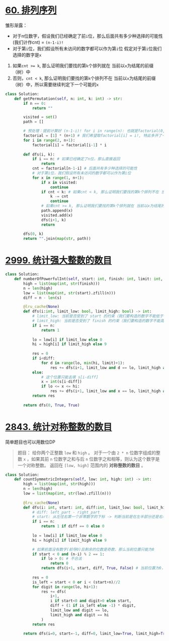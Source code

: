 # [60. 排列序列](https://leetcode.cn/problems/permutation-sequence/)
雏形渐露：
- 对于n位数字，假设我们已经确定了前`i`位，那么后面共有多少种选择的可能性 (我们计作cnt) = `(n-1-i)!`
- 对于第`i`位，我们假设所有未访问的数字都可以作为第`i`位
假定对于第`i`位我们选择的数字是`x`
1. 如果`cnt >= k`, 那么证明我们要找的第`k`个排列就在 当前以`x`为结尾的前缀（树）中
2. 否则，`cnt < k`, 那么证明我们要找的第`k`个排列不在 当前以`x`为结尾的前缀（树）中，所以需要继续判定下一个可能的`x`

```python
class Solution:
    def getPermutation(self, n: int, k: int) -> str:
        if n == 0:
            return ""

        visited = set()
        path = []

        # 预处理：提前计算好 (n-1-i)! for i in range(n): 也就是factorial(0,1,...,n-1)
        factorial = [1] * (n+1) # 我们希望取factorial[i] = i!, 特此多开了一个空间
        for i in range(2, n+1):
            factorial[i] = factorial[i-1] * i
        
        def dfs(i, k):
            if i == n: # 如果已经确定了n位，那么直接返回
                return
            cnt = factorial[n-1-i] # 后面共有多少种选择的可能性
            # 对于第i位，我们假设所有未访问的数字都可以作为第i位
            for x in range(1, n+1):
                if x in visited:
                    continue
                if cnt < k: # 如果cnt < k, 那么证明我们要找的第k个排列不在 当前以x为结尾的前缀（树）中, 所以需要继续判定下一个可能的x
                    k -= cnt
                    continue
                # 如果cnt >= k, 那么证明我们要找的第k个排列就在 当前以x为结尾的前缀（树）中
                path.append(x)
                visited.add(x)
                dfs(i+1, k)
                return
            
        dfs(0, k)
        return "".join(map(str, path))
```
# [2999. 统计强大整数的数目](https://leetcode.cn/problems/count-the-number-of-powerful-integers/)
```python
class Solution:
    def numberOfPowerfulInt(self, start: int, finish: int, limit: int, s: str) -> int:
        high = list(map(int, str(finish)))
        n = len(high)
        low = list(map(int, str(start).zfill(n)))
        diff = n - len(s)

        @lru_cache(None)
        def dfs(i:int, limit_low: bool, limit_high: bool) -> int:
            # limit_low: 当前是否受到了 start 的约束（我们要构造的数字不能低于 start）
            # limit_high: 当前是否受到了 finish 的约束（我们要构造的数字不能高于 finish）
            if i == n:
                return 1
            
            lo = low[i] if limit_low else 0
            hi = high[i] if limit_high else 9
            
            res = 0
            if i<diff:
                for d in range(lo, min(hi, limit)+1):
                    res += dfs(i+1, limit_low and d == lo, limit_high and d == hi)
            else:
                # 这个位置只能去填 s[i-diff]
                x = int(s[i-diff])
                if lo <= x <= hi:
                    res += dfs(i+1, limit_low and x == lo, limit_high and x == hi)
            return res
        
        return dfs(0, True, True)
```
# [2843. 统计对称整数的数目](https://leetcode.cn/problems/count-symmetric-integers/)
简单题目也可以用数位DP
> 题目：
> 给你两个正整数 `low` 和 `high` 。
> 对于一个由 `2 * n` 位数字组成的整数 `x` ，如果其前 `n` 位数字之和与后 `n` 位数字之和相等，则认为这个数字是一个对称整数。
> 返回在 `[low, high]` 范围内的 **对称整数的数目** 。

```python
class Solution:
    def countSymmetricIntegers(self, low: int, high: int) -> int:
        high = list(map(int, str(high)))
        n = len(high)
        low = list(map(int, str(low).zfill(n)))
        
        @lru_cache(None)
        def dfs(i: int, start: int, diff:int, limit_low: bool, limit_high: bool) -> int:
            # diff: left_part - right_part
            # start: 从左往右第一个非零数字的下标 -> 判断当前是在左半部分还是右半部分
            if i == n:
                return 1 if diff == 0 else 0
            
            lo = low[i] if limit_low else 0
            hi = high[i] if limit_high else 9

            # 如果前面没有数字(前导0)且剩余的位数是奇数，那么当前位置只能为0
            if start < 0 and (n-i) % 2 == 1:
                if lo > 0: # 不合法
                    return 0
                return dfs(i+1, start, diff, True, False) # 当前位置为0，且没有前导0，所以limit_low=True
            
            res = 0
            is_left = start < 0 or i < (start+n)//2
            for digit in range(lo, hi+1):
                res += dfs(
                    i+1,
                    i if start<0 and digit>0 else start,
                    diff + (1 if is_left else -1) * digit,
                    limit_low and digit == lo,
                    limit_high and digit == hi
                )
            return res
        
        return dfs(i=0, start=-1, diff=0, limit_low=True, limit_high=True)
```